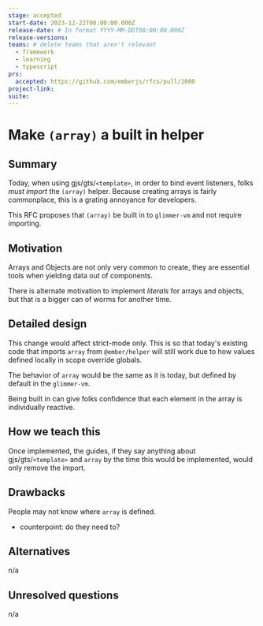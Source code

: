 ```yaml
---
stage: accepted
start-date: 2023-12-22T00:00:00.000Z
release-date: # In format YYYY-MM-DDT00:00:00.000Z
release-versions:
teams: # delete teams that aren't relevant
  - framework
  - learning
  - typescript
prs:
  accepted: https://github.com/emberjs/rfcs/pull/1000
project-link:
suite: 
---
```


<!--- 
Directions for above: 

stage: Leave as is
start-date: Fill in with today's date, 2032-12-01T00:00:00.000Z
release-date: Leave as is
release-versions: Leave as is
teams: Include only the [team(s)](README.md#relevant-teams) for which this RFC applies
prs:
  accepted: Fill this in with the URL for the Proposal RFC PR
project-link: Leave as is
suite: Leave as is
-->

# Make `(array)` a built in helper 

## Summary

Today, when using gjs/gts/`<template>`, in order to bind event listeners, folks _must import_ the `(array)` helper.
Because creating arrays is fairly commonplace, this is a grating annoyance for developers.

This RFC proposes that `(array)` be built in to `glimmer-vm` and not require importing.

## Motivation

Arrays and Objects are not only very common to create, they are essential tools when yielding data out of components.

There is alternate motivation to implement _literals_ for arrays and objects, but that is a bigger can of worms for another time.

## Detailed design

This change would affect strict-mode only. This is so that today's existing code that imports `array` from `@ember/helper` will still work due to how values defined locally in scope override globals.

The behavior of `array` would be the same as it is today, but defined by default in the `glimmer-vm`.

Being built in can give folks confidence that each element in the array is individually reactive.

## How we teach this

Once implemented, the guides, if they say anything about gjs/gts/`<template>` and `array` by the time this would be implemented, would only remove the import.

## Drawbacks

People may not know where `array` is defined.
- counterpoint: do they need to?

## Alternatives

n/a

## Unresolved questions

n/a
